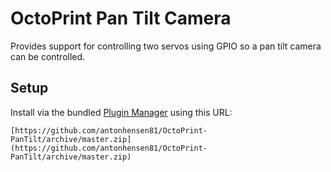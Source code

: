 # OctoPrint Pan Tilt Camera

Provides support for controlling two servos using GPIO so a pan tilt camera can be controlled. 

## Setup

Install via the bundled [Plugin Manager](http://docs.octoprint.org/en/master/bundledplugins/pluginmanager.html) using this URL:

    [https://github.com/antonhensen81/OctoPrint-PanTilt/archive/master.zip](https://github.com/antonhensen81/OctoPrint-PanTilt/archive/master.zip)
